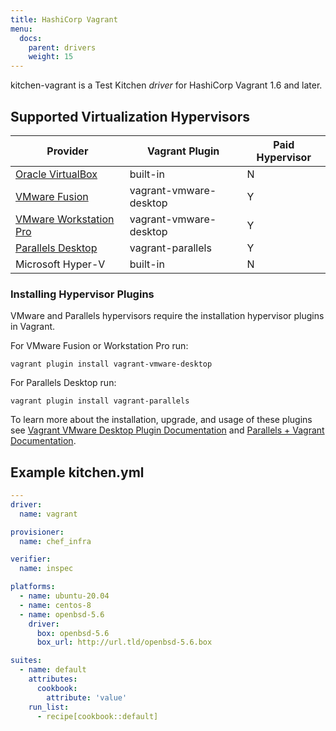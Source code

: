 ```yaml
---
title: HashiCorp Vagrant
menu:
  docs:
    parent: drivers
    weight: 15
---
```


kitchen-vagrant is a Test Kitchen *driver* for HashiCorp Vagrant 1.6 and later.

## Supported Virtualization Hypervisors

| Provider                             | Vagrant Plugin              | Paid Hypervisor
| ---------                            | ---------                   | ---------
| [Oracle VirtualBox][virtualbox_dl]   | built-in                    | N
| [VMware Fusion][fusion_dl]           | vagrant-vmware-desktop      | Y
| [VMware Workstation Pro][ws_dl]      | vagrant-vmware-desktop      | Y
| [Parallels Desktop][parallels_dl]    | vagrant-parallels           | Y
| Microsoft Hyper-V                    | built-in                    | N

### Installing Hypervisor Plugins

VMware and Parallels hypervisors require the installation hypervisor plugins in Vagrant.

For VMware Fusion or Workstation Pro run:

```shell
vagrant plugin install vagrant-vmware-desktop
```

For Parallels Desktop run:

```shell
vagrant plugin install vagrant-parallels
```

To learn more about the installation, upgrade, and usage of these plugins see [Vagrant VMware Desktop Plugin Documentation][vmware_plugin] and [Parallels + Vagrant Documentation][parallels_plugin].

## Example **kitchen.yml**

```yaml
---
driver:
  name: vagrant

provisioner:
  name: chef_infra

verifier:
  name: inspec

platforms:
  - name: ubuntu-20.04
  - name: centos-8
  - name: openbsd-5.6
    driver:
      box: openbsd-5.6
      box_url: http://url.tld/openbsd-5.6.box

suites:
  - name: default
    attributes:
      cookbook:
        attribute: 'value'
    run_list:
      - recipe[cookbook::default]
```

[vagrant_dl]:               https://www.vagrantup.com/downloads
[virtualbox_dl]:            https://www.virtualbox.org/wiki/Downloads
[ws_dl]:                    https://www.vmware.com/products/workstation-pro.html
[fusion_dl]:                https://www.vmware.com/products/fusion.html
[parallels_dl]:             https://www.parallels.com/products/desktop/download/
[vmware_plugin]:            http://www.vagrantup.com/vmware
[parallels_plugin]:         https://parallels.github.io/vagrant-parallels/docs/installation/
